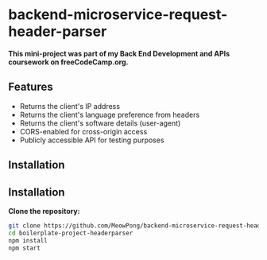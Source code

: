 # backend-microservice-request-header-parser
<b>This mini-project was part of my Back End Development and APIs coursework on freeCodeCamp.org.</b>

<h2>Features</h2>
<ul>
   <li>Returns the client's IP address</li>
   <li>Returns the client's language preference from headers</li>
   <li>Returns the client's software details (user-agent)</li>
   <li>CORS-enabled for cross-origin access</li>
   <li>Publicly accessible API for testing purposes</li>
</ul>

<h2>Installation</h2>

## Installation

 **Clone the repository:**

   ```bash
   git clone https://github.com/MeowPong/backend-microservice-request-header-parser
   cd boilerplate-project-headerparser
   npm install 
   npm start

